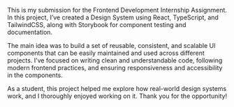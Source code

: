 This is my submission for the Frontend Development Internship Assignment.
In this project, I’ve created a Design System using React, TypeScript, and TailwindCSS, along with Storybook for component testing and documentation.

The main idea was to build a set of reusable, consistent, and scalable UI components that can be easily maintained and used across different projects. I’ve focused on writing clean and understandable code, following modern frontend practices, and ensuring responsiveness and accessibility in the components.

As a student, this project helped me explore how real-world design systems work, and I thoroughly enjoyed working on it. Thank you for the opportunity! 
